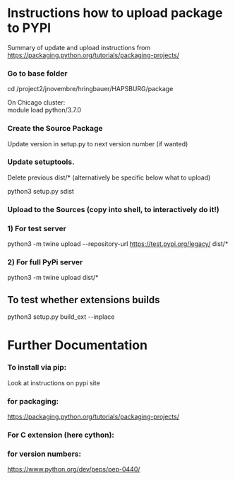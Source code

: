 # Instructions how to upload package to PYPI

Summary of update and upload instructions from https://packaging.python.org/tutorials/packaging-projects/

### Go to base folder
cd /project2/jnovembre/hringbauer/HAPSBURG/package

On Chicago cluster:  
module load python/3.7.0

### Create the Source Package 
Update version in setup.py to next version number (if wanted)

### Update setuptools. 
Delete previous dist/* (alternatively be specific below what to upload)

python3 setup.py sdist

### Upload to the Sources (copy into shell, to interactively do it!)
### 1) For test server
python3 -m twine upload --repository-url https://test.pypi.org/legacy/ dist/* 
### 2) For full PyPi server
python3 -m twine upload dist/* 

## To test whether extensions builds
python3 setup.py build_ext --inplace

# Further Documentation 
### To install via pip:
Look at instructions on pypi site

### for packaging: 
https://packaging.python.org/tutorials/packaging-projects/

### For C extension (here cython):

### for version numbers:
https://www.python.org/dev/peps/pep-0440/
